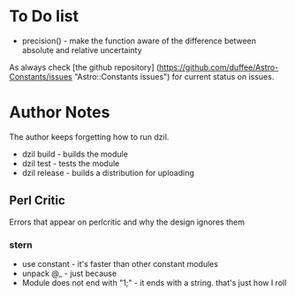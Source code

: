 # To Do list

* precision() - make the function aware of the difference between 
absolute and relative uncertainty

As always check 
[the github repository] (https://github.com/duffee/Astro-Constants/issues "Astro::Constants issues")
for current status on issues.

# Author Notes

The author keeps forgetting how to run dzil.

* dzil build	- builds the module
* dzil test		- tests the module
* dzil release	- builds a distribution for uploading

## Perl Critic

Errors that appear on perlcritic and why the design ignores them

### stern
* use constant	- it's faster than other constant modules
* unpack @_		- just because
* Module does not end with "1;"	- it ends with a string.  that's just how I roll

